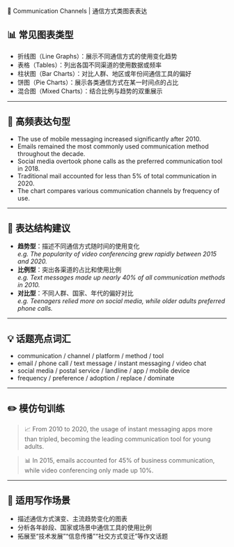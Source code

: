 📡 Communication Channels | 通信方式类图表表达

## 📊 常见图表类型

- 折线图（Line Graphs）：展示不同通信方式的使用变化趋势
- 表格（Tables）：列出各国不同渠道的使用数据或频率
- 柱状图（Bar Charts）：对比人群、地区或年份间通信工具的偏好
- 饼图（Pie Charts）：展示各类通信方式在某一时间点的占比
- 混合图（Mixed Charts）：结合比例与趋势的双重展示

---

## 🔁 高频表达句型

- The use of mobile messaging increased significantly after 2010.
- Emails remained the most commonly used communication method throughout the decade.
- Social media overtook phone calls as the preferred communication tool in 2018.
- Traditional mail accounted for less than 5% of total communication in 2020.
- The chart compares various communication channels by frequency of use.

---

## 🧠 表达结构建议

- **趋势型**：描述不同通信方式随时间的使用变化  
  *e.g. The popularity of video conferencing grew rapidly between 2015 and 2020.*
- **比例型**：突出各渠道的占比和使用比例  
  *e.g. Text messages made up nearly 40% of all communication methods in 2010.*
- **对比型**：不同人群、国家、年代的偏好对比  
  *e.g. Teenagers relied more on social media, while older adults preferred phone calls.*

---

## 💡 话题亮点词汇

- communication / channel / platform / method / tool
- email / phone call / text message / instant messaging / video chat
- social media / postal service / landline / app / mobile device
- frequency / preference / adoption / replace / dominate

---

## ✏️ 模仿句训练

> 📈 From 2010 to 2020, the usage of instant messaging apps more than tripled, becoming the leading communication tool for young adults.

> 📊 In 2015, emails accounted for 45% of business communication, while video conferencing only made up 10%.

---

## 🧭 适用写作场景

- 描述通信方式演变、主流趋势变化的图表
- 分析各年龄段、国家或场景中通信工具的使用比例
- 拓展至“技术发展”“信息传播”“社交方式变迁”等作文话题
